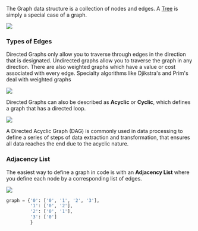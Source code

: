 

The Graph data structure is a collection of nodes and edges. A [Tree](Trees.md) is simply a special case of a graph.

![](Pasted%20image%2020220413003926.png)


### Types of Edges

Directed Graphs only allow you to traverse through edges in the direction that is designated. Undirected graphs allow you to traverse the graph in any direction. There are also weighted graphs which have a value or cost associated with every edge. Specialty algorithms like Djikstra's and Prim's deal with weighted graphs

![](Pasted%20image%2020220413004721.png)

Directed Graphs can also be described as **Acyclic** or **Cyclic**, which defines a graph that has a directed loop.

![](Pasted%20image%2020220413005020.png)


A Directed Acyclic Graph (DAG) is commonly used in data processing to define a series of steps of data extraction and transformation, that ensures all data reaches the end due to the acyclic nature.


### Adjacency List

The easiest way to define a graph in code is with an **Adjacency List** where you define each node by a corresponding list of edges.

![](Pasted%20image%2020220413005220.png)

```python
graph = {'0': ['0', '1', '2', '3'],
         '1': ['0', '2'],
         '2': ['0', '1'],
         '3': ['0']
         }
```